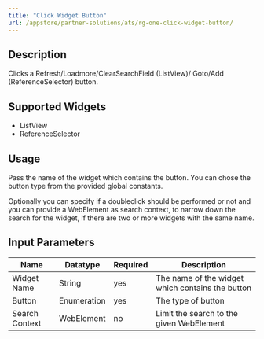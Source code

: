 ```yaml
---
title: "Click Widget Button"
url: /appstore/partner-solutions/ats/rg-one-click-widget-button/
---
```


## Description

Clicks a Refresh/Loadmore/ClearSearchField (ListView)/ Goto/Add (ReferenceSelector) button.

## Supported Widgets

* ListView
* ReferenceSelector

## Usage

Pass the name of the widget which contains the button. You can chose the button type from the provided global constants.

Optionally you can specify if a doubleclick should be performed or not and you can provide a WebElement as search context, to narrow down the search for the widget, if there are two or more widgets with the same name.

## Input Parameters

Name | Datatype | Required | Description
--- | --- | --- | ---
Widget Name | String | yes | The name of the widget which contains the button
Button | Enumeration | yes | The type of button
Search Context | WebElement | no | Limit the search to the given WebElement
